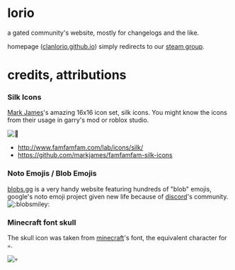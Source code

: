 # lorio

a gated community's website, mostly for changelogs and the like.

homepage ([clanlorio.github.io](https://clanlorio.github.io)) simply redirects to our [steam group](https://steamcommunity.com/groups/lorio).

# credits, attributions

### Silk Icons

[Mark James](https://github.com/markjames/)'s amazing 16x16 icon set, silk icons. You might know the icons from their usage in garry's mod or roblox studio.

![:wrench:](https://clanlorio.github.io/silkicons/wrench.png ":silkwrench:")

- http://www.famfamfam.com/lab/icons/silk/
- https://github.com/markjames/famfamfam-silk-icons

### Noto Emojis / Blob Emojis

[blobs.gg](https://blobs.gg/) is a very handy website featuring hundreds of "blob" emojis, google's noto emoji project given new life because of [discord](discordapp.com)'s community. ![:blobsmiley:](https://clanlorio.github.io/blobs/blobsmiley.png ":blobsmiley:")

### Minecraft font skull

The skull icon was taken from [minecraft](minecraft.net)'s font, the equivalent character for `☠`.

![:skull:](https://clanlorio.github.io/assets/skull.png ":skull:")
